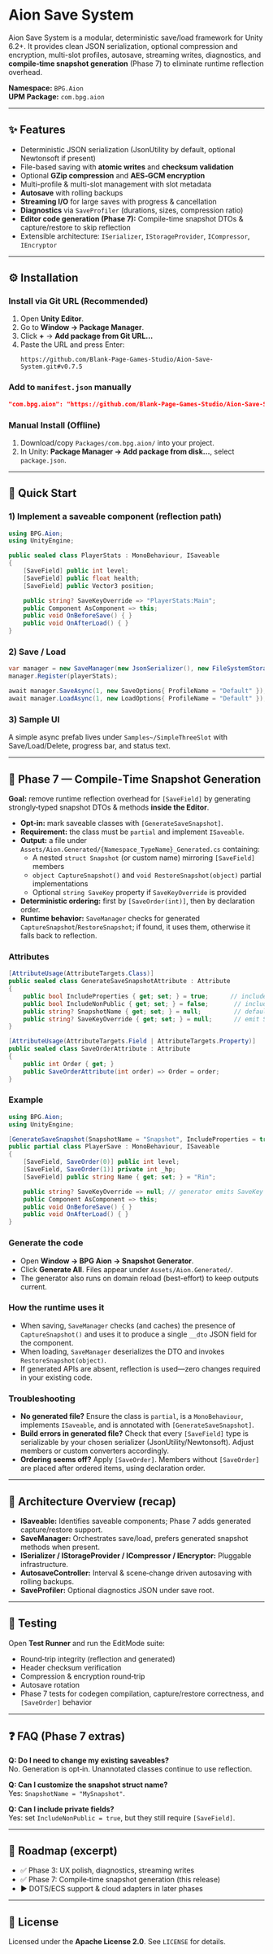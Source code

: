 # Aion Save System

Aion Save System is a modular, deterministic save/load framework for Unity 6.2+. It provides clean JSON serialization, optional compression and encryption, multi-slot profiles, autosave, streaming writes, diagnostics, and **compile‑time snapshot generation** (Phase 7) to eliminate runtime reflection overhead.

**Namespace:** `BPG.Aion`  
**UPM Package:** `com.bpg.aion`

---

## ✨ Features
- Deterministic JSON serialization (JsonUtility by default, optional Newtonsoft if present)
- File-based saving with **atomic writes** and **checksum validation**
- Optional **GZip compression** and **AES‑GCM encryption**
- Multi-profile & multi-slot management with slot metadata
- **Autosave** with rolling backups
- **Streaming I/O** for large saves with progress & cancellation
- **Diagnostics** via `SaveProfiler` (durations, sizes, compression ratio)
- **Editor code generation (Phase 7):** Compile-time snapshot DTOs & capture/restore to skip reflection
- Extensible architecture: `ISerializer`, `IStorageProvider`, `ICompressor`, `IEncryptor`

---

## ⚙️ Installation

### Install via Git URL (Recommended)
1. Open **Unity Editor**.
2. Go to **Window → Package Manager**.
3. Click **+** → **Add package from Git URL...**
4. Paste the URL and press Enter:
   ```
   https://github.com/Blank-Page-Games-Studio/Aion-Save-System.git#v0.7.5
   ```

### Add to `manifest.json` manually
```json
"com.bpg.aion": "https://github.com/Blank-Page-Games-Studio/Aion-Save-System.git#v0.7.5"
```

### Manual Install (Offline)
1. Download/copy `Packages/com.bpg.aion/` into your project.
2. In Unity: **Package Manager → Add package from disk…**, select `package.json`.

---

## 🚀 Quick Start

### 1) Implement a saveable component (reflection path)
```csharp
using BPG.Aion;
using UnityEngine;

public sealed class PlayerStats : MonoBehaviour, ISaveable
{
    [SaveField] public int level;
    [SaveField] public float health;
    [SaveField] public Vector3 position;

    public string? SaveKeyOverride => "PlayerStats:Main";
    public Component AsComponent => this;
    public void OnBeforeSave() { }
    public void OnAfterLoad() { }
}
```

### 2) Save / Load
```csharp
var manager = new SaveManager(new JsonSerializer(), new FileSystemStorage());
manager.Register(playerStats);

await manager.SaveAsync(1, new SaveOptions{ ProfileName = "Default" });
await manager.LoadAsync(1, new LoadOptions{ ProfileName = "Default" });
```

### 3) Sample UI
A simple async prefab lives under `Samples~/SimpleThreeSlot` with Save/Load/Delete, progress bar, and status text.

---

## 🧠 Phase 7 — Compile‑Time Snapshot Generation

**Goal:** remove runtime reflection overhead for `[SaveField]` by generating strongly‑typed snapshot DTOs & methods **inside the Editor**.

- **Opt‑in:** mark saveable classes with `[GenerateSaveSnapshot]`.
- **Requirement:** the class must be `partial` and implement `ISaveable`.
- **Output:** a file under `Assets/Aion.Generated/{Namespace_TypeName}_Generated.cs` containing:
  - A nested `struct Snapshot` (or custom name) mirroring `[SaveField]` members
  - `object CaptureSnapshot()` and `void RestoreSnapshot(object)` partial implementations
  - Optional `string SaveKey` property if `SaveKeyOverride` is provided
- **Deterministic ordering:** first by `[SaveOrder(int)]`, then by declaration order.
- **Runtime behavior:** `SaveManager` checks for generated `CaptureSnapshot`/`RestoreSnapshot`; if found, it uses them, otherwise it falls back to reflection.

### Attributes
```csharp
[AttributeUsage(AttributeTargets.Class)]
public sealed class GenerateSaveSnapshotAttribute : Attribute
{
    public bool IncludeProperties { get; set; } = true;      // include [SaveField] properties
    public bool IncludeNonPublic { get; set; } = false;       // include private/protected with [SaveField]
    public string? SnapshotName { get; set; } = null;         // defaults to "Snapshot"
    public string? SaveKeyOverride { get; set; } = null;      // emit SaveKey property with constant value
}

[AttributeUsage(AttributeTargets.Field | AttributeTargets.Property)]
public sealed class SaveOrderAttribute : Attribute
{
    public int Order { get; }
    public SaveOrderAttribute(int order) => Order = order;
}
```

### Example
```csharp
using BPG.Aion;
using UnityEngine;

[GenerateSaveSnapshot(SnapshotName = "Snapshot", IncludeProperties = true, SaveKeyOverride = "Player")]
public partial class PlayerSave : MonoBehaviour, ISaveable
{
    [SaveField, SaveOrder(0)] public int level;
    [SaveField, SaveOrder(1)] private int _hp;
    [SaveField] public string Name { get; set; } = "Rin";

    public string? SaveKeyOverride => null; // generator emits SaveKey when SaveKeyOverride was set in attribute
    public Component AsComponent => this;
    public void OnBeforeSave() { }
    public void OnAfterLoad() { }
}
```

### Generate the code
- Open **Window → BPG Aion → Snapshot Generator**.
- Click **Generate All**. Files appear under `Assets/Aion.Generated/`.
- The generator also runs on domain reload (best-effort) to keep outputs current.

### How the runtime uses it
- When saving, `SaveManager` checks (and caches) the presence of `CaptureSnapshot()` and uses it to produce a single `__dto` JSON field for the component.
- When loading, `SaveManager` deserializes the DTO and invokes `RestoreSnapshot(object)`.
- If generated APIs are absent, reflection is used—zero changes required in your existing code.

### Troubleshooting
- **No generated file?** Ensure the class is `partial`, is a `MonoBehaviour`, implements `ISaveable`, and is annotated with `[GenerateSaveSnapshot]`.
- **Build errors in generated file?** Check that every `[SaveField]` type is serializable by your chosen serializer (JsonUtility/Newtonsoft). Adjust members or custom converters accordingly.
- **Ordering seems off?** Apply `[SaveOrder]`. Members without `[SaveOrder]` are placed after ordered items, using declaration order.

---

## 🧩 Architecture Overview (recap)
- **ISaveable:** Identifies saveable components; Phase 7 adds generated capture/restore support.
- **SaveManager:** Orchestrates save/load, prefers generated snapshot methods when present.
- **ISerializer / IStorageProvider / ICompressor / IEncryptor:** Pluggable infrastructure.
- **AutosaveController:** Interval & scene‑change driven autosaving with rolling backups.
- **SaveProfiler:** Optional diagnostics JSON under save root.

---

## 🧪 Testing
Open **Test Runner** and run the EditMode suite:
- Round‑trip integrity (reflection and generated)
- Header checksum verification
- Compression & encryption round‑trip
- Autosave rotation
- Phase 7 tests for codegen compilation, capture/restore correctness, and `[SaveOrder]` behavior

---

## ❓ FAQ (Phase 7 extras)
**Q: Do I need to change my existing saveables?**  
No. Generation is opt‑in. Unannotated classes continue to use reflection.

**Q: Can I customize the snapshot struct name?**  
Yes: `SnapshotName = "MySnapshot"`.

**Q: Can I include private fields?**  
Yes: set `IncludeNonPublic = true`, but they still require `[SaveField]`.

---

## 🧱 Roadmap (excerpt)
- ✅ Phase 3: UX polish, diagnostics, streaming writes
- ✅ Phase 7: Compile‑time snapshot generation (this release)
- ▶ DOTS/ECS support & cloud adapters in later phases

---

## 📜 License
Licensed under the **Apache License 2.0**. See `LICENSE` for details.
